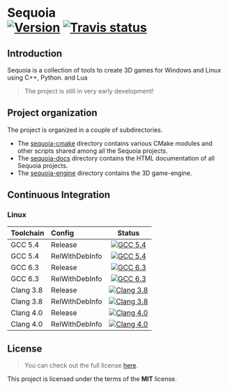 Sequoia <br/> <a target="_blank" href="http://semver.org">![Version][Version.Badge]</a> <a target="_blank" href="https://travis-ci.org/thfabian/sequoia">![Travis status][TravisCI.Badge]</a>
=======

## Introduction

Sequoia is a collection of tools to create 3D games for Windows and Linux using C++, Python.
and Lua 

> The project is still in very early development!

## Project organization
The project is organized in a couple of subdirectories.

- The [sequoia-cmake](sequoia-cmake) directory contains various CMake modules and other scripts 
  shared among all the Sequoia projects.
- The [sequoia-docs](sequoia-docs) directory contains the HTML documentation of all Sequoia projects.
- The [sequoia-engine](sequoia-engine) directory contains the 3D game-engine.

## Continuous Integration

### Linux
|  Toolchain   | Config         |                                                     Status                                                        |
|:-------------|:---------------|:-----------------------------------------------------------------------------------------------------------------:|
| GCC 5.4      | Release        |  <a target="_blank" href="https://travis-ci.org/thfabian/sequoia">![GCC 5.4][GCC_54_Release.Badge]</a>            |
| GCC 5.4      | RelWithDebInfo |  <a target="_blank" href="https://travis-ci.org/thfabian/sequoia">![GCC 5.4][GCC_54_RelWithDebInfo.Badge]</a>     |
| GCC 6.3      | Release        |  <a target="_blank" href="https://travis-ci.org/thfabian/sequoia">![GCC 6.3][GCC_63_Release.Badge]</a>            |
| GCC 6.3      | RelWithDebInfo |  <a target="_blank" href="https://travis-ci.org/thfabian/sequoia">![GCC 6.3][GCC_63_RelWithDebInfo.Badge]</a>     |
| Clang 3.8    | Release        |  <a target="_blank" href="https://travis-ci.org/thfabian/sequoia">![Clang 3.8][Clang_38_Release.Badge]</a>        |
| Clang 3.8    | RelWithDebInfo |  <a target="_blank" href="https://travis-ci.org/thfabian/sequoia">![Clang 3.8][Clang_38_RelWithDebInfo.Badge]</a> |
| Clang 4.0    | Release        |  <a target="_blank" href="https://travis-ci.org/thfabian/sequoia">![Clang 4.0][Clang_40_Release.Badge]</a>        |
| Clang 4.0    | RelWithDebInfo |  <a target="_blank" href="https://travis-ci.org/thfabian/sequoia">![Clang 4.0][Clang_40_RelWithDebInfo.Badge]</a> |


## License

> You can check out the full license [here](LICENSE.txt).

This project is licensed under the terms of the **MIT** license.

<!-- Links -->
[TravisCI]: https://travis-ci.org/thfabian/sequoia
[TravisCI.Badge]: https://travis-ci.org/thfabian/sequoia.svg?branch=master
[Version.Badge]: https://badge.fury.io/gh/thfabian%2Fsequoia.svg
[GCC_54_Release.Badge]: https://travis-matrix-badges.herokuapp.com/repos/thfabian/sequoia/branches/master/3
[GCC_54_RelWithDebInfo.Badge]: https://travis-matrix-badges.herokuapp.com/repos/thfabian/sequoia/branches/master/4
[GCC_63_Release.Badge]: https://travis-matrix-badges.herokuapp.com/repos/thfabian/sequoia/branches/master/5
[GCC_63_RelWithDebInfo.Badge]: https://travis-matrix-badges.herokuapp.com/repos/thfabian/sequoia/branches/master/6
[Clang_38_Release.Badge]: https://travis-matrix-badges.herokuapp.com/repos/thfabian/sequoia/branches/master/7
[Clang_38_RelWithDebInfo.Badge]: https://travis-matrix-badges.herokuapp.com/repos/thfabian/sequoia/branches/master/8
[Clang_40_Release.Badge]: https://travis-matrix-badges.herokuapp.com/repos/thfabian/sequoia/branches/master/9
[Clang_40_RelWithDebInfo.Badge]: https://travis-matrix-badges.herokuapp.com/repos/thfabian/sequoia/branches/master/10
